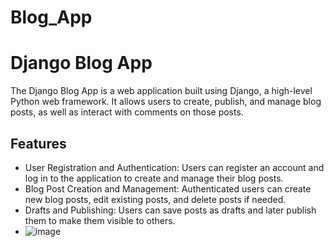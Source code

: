 # Blog_App
# Django Blog App

The Django Blog App is a web application built using Django, a high-level Python web framework. It allows users to create, publish, and manage blog posts, as well as interact with comments on those posts.

## Features

- User Registration and Authentication: Users can register an account and log in to the application to create and manage their blog posts.
- Blog Post Creation and Management: Authenticated users can create new blog posts, edit existing posts, and delete posts if needed.
- Drafts and Publishing: Users can save posts as drafts and later publish them to make them visible to others.
- ![image](https://github.com/swaroopb2977/Blog_App/assets/79194630/e667df11-4d16-46a1-b844-5330d2d4b698)
